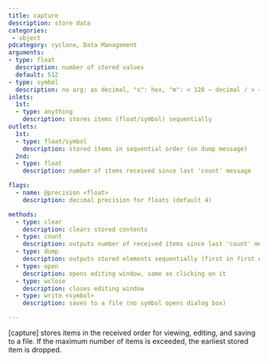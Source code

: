 ```yaml
---
title: capture
description: store data
categories:
 - object
pdcategory: cyclone, Data Management
arguments:
- type: float
  description: number of stored values
  default: 512
- type: symbol
  description: no arg: as decimal, "x": hex, "m": < 128 — decimal / > — hex, "a": only symbols
inlets:
  1st:
  - type: anything
    description: stores items (float/symbol) sequentially
outlets:
  1st:
  - type: float/symbol
    description: stored items in sequential order (on dump message)
  2nd:
  - type: float
    description: number of items received since last 'count' message

flags:
  - name: @precision <float>
    description: decimal precision for floats (default 4)

methods:
  - type: clear
    description: clears stored contents
  - type: count
    description: outputs number of received items since last 'count' message
  - type: dump
    description: outputs stored elements sequentially (first in first out)
  - type: open
    description: opens editing window, same as clicking on it
  - type: wclose
    description: closes editing window
  - type: write <symbol>
    description: saves to a file (no symbol opens dialog box)

---
```


[capture] stores items in the received order for viewing, editing, and saving to a file. If the maximum number of items is exceeded, the earliest stored item is dropped.

